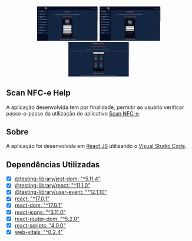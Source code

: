 <p align="center">
    <img alt="Tasks" src="https://raw.githubusercontent.com/cunhaluisg5/Scan_NFCe_Help/master/screens/01_Scan_NFCe_Help.jpg" width="33%">
	<img alt="Tasks" src="https://raw.githubusercontent.com/cunhaluisg5/Scan_NFCe_Help/master/screens/02_Scan_NFCe_Help.jpg" width="33%">
	<img alt="Tasks" src="https://raw.githubusercontent.com/cunhaluisg5/Scan_NFCe_Help/master/screens/03_Scan_NFCe_Help.jpg" width="33%">
</p>

## Scan NFC-e Help

A aplicação desenvolvida tem por finalidade, permitir ao usuário verificar passo-a-passo da utilização do aplicativo [Scan NFC-e](https://github.com/cunhaluisg5/Scan_NFCe).

## Sobre

A aplicação foi desenvolvida em [React JS](https://pt-br.reactjs.org/) utilizando o [Visual Studio Code](https://code.visualstudio.com/).

## Dependências Utilizadas

- [x] [@testing-library/jest-dom: "^5.11.4"](https://www.npmjs.com/package/@testing-library/jest-dom)
- [x] [@testing-library/react: "^11.1.0"](https://www.npmjs.com/package/@testing-library/react)
- [x] [@testing-library/user-event: "^12.1.10"](https://www.npmjs.com/package/@testing-library/user-event)
- [x] [react: "^17.0.1"](https://www.npmjs.com/package/react/v/17.0.1)
- [x] [react-dom: "^17.0.1"](https://www.npmjs.com/package/react-dom)
- [x] [react-icons: "^3.11.0"](https://www.npmjs.com/package/react-icons)
- [x] [react-router-dom: "^5.2.0"](https://www.npmjs.com/package/react-router-dom)
- [x] [react-scripts: "4.0.0"](https://www.npmjs.com/package/react-scripts?activeTab=versions)
- [x] [web-vitals: "^0.2.4"](https://www.npmjs.com/package/web-vitals)
